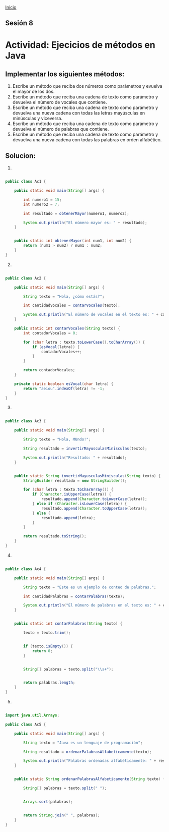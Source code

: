 <!-- No borrar o modificar -->
[Inicio](./index.md)

## Sesión 8 


<!-- Su documentación aquí -->
# Actividad: Ejecicios de métodos en Java
## Implementar los siguientes métodos:

1. Escribe un método que reciba dos números como parámetros y evuelva el mayor de los dos.
2. Escribe un método que reciba una cadena de texto como parámetro y devuelva el número de vocales que contiene.
3. Escribe un método que reciba una cadena de texto como parámetro y devuelva una nueva cadena con todas las letras mayúsculas en minúsculas y viceversa.
4. Escribe un método que reciba una cadena de texto como parámetro y devuelva el número de palabras que contiene.
5. Escribe un método que reciba una cadena de texto como parámetro y devuelva una nueva cadena con todas las palabras en orden alfabético.

## Solucion:

1. 

```java

public class Ac1 {

    public static void main(String[] args) {

        int numero1 = 15;
        int numero2 = 7;

        int resultado = obtenerMayor(numero1, numero2);

        System.out.println("El número mayor es: " + resultado);
    }


    public static int obtenerMayor(int num1, int num2) {
        return (num1 > num2) ? num1 : num2;
    }
}

```
2. 

```java

public class Ac2 {

    public static void main(String[] args) {

        String texto = "Hola, ¿cómo estás?";

        int cantidadVocales = contarVocales(texto);

        System.out.println("El número de vocales en el texto es: " + cantidadVocales);
    }

    public static int contarVocales(String texto) {
        int contadorVocales = 0;

        for (char letra : texto.toLowerCase().toCharArray()) {
            if (esVocal(letra)) {
                contadorVocales++;
            }
        }

        return contadorVocales;
    }

    private static boolean esVocal(char letra) {
        return "aeiou".indexOf(letra) != -1;
    }
}

```
3. 

```java

public class Ac3 {

    public static void main(String[] args) {

        String texto = "Hola, MUndo!";

        String resultado = invertirMayusculasMinisculas(texto);

        System.out.println("Resultado: " + resultado);
    }


    public static String invertirMayusculasMinisculas(String texto) {
        StringBuilder resultado = new StringBuilder();

        for (char letra : texto.toCharArray()) {
            if (Character.isUpperCase(letra)) {
                resultado.append(Character.toLowerCase(letra));
            } else if (Character.isLowerCase(letra)) {
                resultado.append(Character.toUpperCase(letra));
            } else {
                resultado.append(letra);
            }
        }

        return resultado.toString();
    }
}

```

4. 

```java

public class Ac4 {

    public static void main(String[] args) {

        String texto = "Este es un ejemplo de conteo de palabras.";

        int cantidadPalabras = contarPalabras(texto);

        System.out.println("El número de palabras en el texto es: " + cantidadPalabras);
    }


    public static int contarPalabras(String texto) {

        texto = texto.trim();


        if (texto.isEmpty()) {
            return 0;
        }


        String[] palabras = texto.split("\\s+");


        return palabras.length;
    }
}

```

5. 

```java

import java.util.Arrays;

public class Ac5 {

    public static void main(String[] args) {

        String texto = "Java es un lenguaje de programación";

        String resultado = ordenarPalabrasAlfabeticamente(texto);

        System.out.println("Palabras ordenadas alfabéticamente: " + resultado);
    }


    public static String ordenarPalabrasAlfabeticamente(String texto) {

        String[] palabras = texto.split(" ");


        Arrays.sort(palabras);


        return String.join(" ", palabras);
    }
}

```

